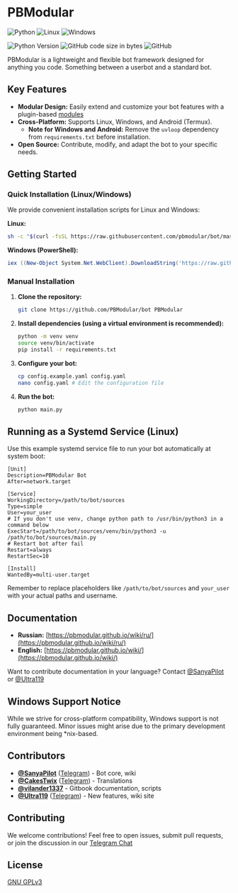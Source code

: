 # PBModular

![Python](https://img.shields.io/badge/python-3670A0?style=for-the-badge&logo=python&logoColor=ffdd54) 
![Linux](https://img.shields.io/badge/Linux-FCC624?style=for-the-badge&logo=linux&logoColor=black) 
![Windows](https://img.shields.io/badge/Windows-0078D6?style=for-the-badge&logo=windows11&logoColor=white)

![Python Version](https://img.shields.io/badge/python-%3E%203.11-blue)
![GitHub code size in bytes](https://img.shields.io/github/languages/code-size/PBModular/bot)
![GitHub](https://img.shields.io/github/license/PBModular/bot)

PBModular is a lightweight and flexible bot framework designed for anything you code. Something between a userbot and a standard bot.

## Key Features

* **Modular Design:** Easily extend and customize your bot features with a plugin-based [modules](https://github.com/PBModular/)
* **Cross-Platform:** Supports Linux, Windows, and Android (Termux).
  * **Note for Windows and Android:** Remove the `uvloop` dependency from `requirements.txt` before installation.
* **Open Source:** Contribute, modify, and adapt the bot to your specific needs.

## Getting Started

### Quick Installation (Linux/Windows)

We provide convenient installation scripts for Linux and Windows:

**Linux:**

```bash
sh -c "$(curl -fsSL https://raw.githubusercontent.com/pbmodular/bot/master/install.sh)"
```

**Windows (PowerShell):**

```powershell
iex ((New-Object System.Net.WebClient).DownloadString('https://raw.githubusercontent.com/PBModular/bot/master/install.ps1'))
```

### Manual Installation

1. **Clone the repository:**

   ```bash
   git clone https://github.com/PBModular/bot PBModular
   ```

2. **Install dependencies (using a virtual environment is recommended):**

   ```bash
   python -m venv venv
   source venv/bin/activate
   pip install -r requirements.txt
   ```

3. **Configure your bot:**

   ```bash
   cp config.example.yaml config.yaml
   nano config.yaml # Edit the configuration file
   ```

4. **Run the bot:**

   ```bash
   python main.py
   ```

## Running as a Systemd Service (Linux)

Use this example systemd service file to run your bot automatically at system boot:

```systemd
[Unit]
Description=PBModular Bot
After=network.target

[Service]
WorkingDirectory=/path/to/bot/sources
Type=simple
User=your_user
# If you don't use venv, change python path to /usr/bin/python3 in a command below
ExecStart=/path/to/bot/sources/venv/bin/python3 -u /path/to/bot/sources/main.py
# Restart bot after fail
Restart=always
RestartSec=10

[Install]
WantedBy=multi-user.target
```

Remember to replace placeholders like `/path/to/bot/sources` and `your_user` with your actual paths and username.

## Documentation

* **Russian:** [https://pbmodular.github.io/wiki/ru/](https://pbmodular.github.io/wiki/ru/)
* **English:** [https://pbmodular.github.io/wiki/](https://pbmodular.github.io/wiki/)

Want to contribute documentation in your language? Contact [@SanyaPilot](https://github.com/SanyaPilot) or [@Ultra119](https://github.com/Ultra119)

## Windows Support Notice

While we strive for cross-platform compatibility, Windows support is not fully guaranteed. Minor issues might arise due to the primary development environment being *nix-based.

## Contributors

* **[@SanyaPilot](https://github.com/SanyaPilot)** ([Telegram](https://t.me/sanyapilot)) - Bot core, wiki
* **[@CakesTwix](https://github.com/CakesTwix)** ([Telegram](https://t.me/CakesTwix)) - Translations
* **[@vilander1337](https://github.com/vilander1337)** - Gitbook documentation, scripts
* **[@Ultra119](https://github.com/Ultra119)** ([Telegram](https://t.me/Ultra119)) - New features, wiki site

## Contributing

We welcome contributions! Feel free to open issues, submit pull requests, or join the discussion in our [Telegram Chat](https://t.me/PBModular_chat)

## License

[GNU GPLv3](https://github.com/SanyaPilot/PBModular/blob/master/LICENSE) 
